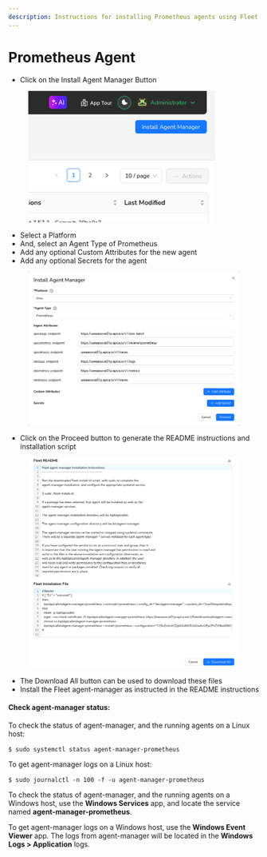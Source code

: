 ```yaml
---
description: Instructions for installing Prometheus agents using Fleet.
---
```


# Prometheus Agent

* Click on the Install Agent Manager Button

<figure><img src="../../.gitbook/assets/image (494).png" alt="" width="375"><figcaption></figcaption></figure>

* Select a Platform
* And, select an Agent Type of Prometheus
* Add any optional Custom Attributes for the new agent
* Add any optional Secrets for the agent

<figure><img src="../../.gitbook/assets/Screenshot 2025-01-15 at 14-50-25 Fleet.png" alt=""><figcaption></figcaption></figure>

* Click on the Proceed button to generate the README instructions and installation script

<figure><img src="../../.gitbook/assets/Screenshot 2025-01-15 at 14-51-05 Fleet.png" alt=""><figcaption></figcaption></figure>

* The Download All button can be used to download these files
* Install the Fleet agent-manager as instructed in the README instructions

#### Check agent-manager status:

To check the status of agent-manager, and the running agents on a Linux host:

```
$ sudo systemctl status agent-manager-prometheus
```

To get agent-manager logs on a Linux host:

```
$ sudo journalctl -n 100 -f -u agent-manager-prometheus
```

To check the status of agent-manager, and the running agents on a Windows host, use the **Windows Services** app, and locate the service named **agent-manager-prometheus**.

To get agent-manager logs on a Windows host, use the **Windows Event Viewer** app. The logs from agent-manager will be located in the **Windows Logs > Application** logs.
